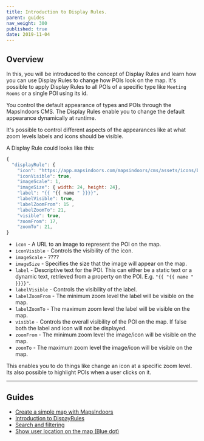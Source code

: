 ```yaml
---
title: Introduction to Display Rules.
parent: guides
nav_weight: 300
published: true
date: 2019-11-04
---
```


## Overview

In this, you will be introduced to the concept of Display Rules and learn how you can use Display Rules to change how POIs look on the map.
It's possible to apply Display Rules to all POIs of a specific type like `Meeting Rooms` or a single POI using its id.

You control the default appearance of types and POIs through the MapsIndoors CMS. The Display Rules enable you to change the default appearance dynamically at runtime.

It's possible to control different aspects of the appearances like at what zoom levels labels and icons should be visible.

A Display Rule could looks like this:

```javascript
{
  "displayRule": {
    "icon": "https://app.mapsindoors.com/mapsindoors/cms/assets/icons/building-icons/cafe.png",
    "iconVisible": true,
    "imageScale": 1,
    "imageSize": { width: 24, height: 24},
    "label": "{{ "{{ name " }}}}",
    "labelVisible": true,
    "labelZoomFrom": 15 ,
    "labelZoomTo": 21,
    "visible": true,
    "zoomFrom": 17,
    "zoomTo": 21,
}
```

-   `icon` - A URL to an image to represent the POI on the map.
-   `iconVisible` - Controls the visibility of the icon.
-   `imageScale` - ????
-   `imageSize` - Specifies the size that the image will appear on the map.
-   `label` - Descriptive text for the POI. This can either be a static text or a dynamic text, retrieved from a property on the POI. E.g. `"{{ "{{ name " }}}}"`.
-   `labelVisible` - Controls the visibility of the label.
-   `labelZoomFrom` - The minimum zoom level the label will be visible on the map.
-   `labelZoomTo` - The maximum zoom level the label will be visible on the map.
-   `visible` - Controls the overall visibility of the POI on the map. If false both the label and icon will not be displayed.
-   `zoomFrom` - The minimum zoom level the image/icon will be visible on the map.
-   `zoomTo` - The maximum zoom level the image/icon will be visible on the map.

This enables you to do things like change an icon at a specific zoom level.
Its also possible to highlight POIs when a user clicks on it.

<script async src="//jsfiddle.net/mapspeople/m62t9zyc/embed/html,result/"></script>

---

## Guides

-   [Create a simple map with MapsIndoors](/guides/simple_map/)
-   [Introduction to DispayRules](guides/display_rules_intro/)
-   [Search and filtering](/guides/search_and_filtering/)
-   [Show user location on the map (Blue dot)](/guides/show_users_position/)
